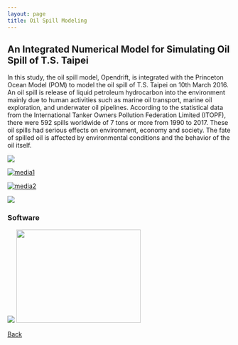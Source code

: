 ```yaml
---
layout: page
title: Oil Spill Modeling
---
```

## An Integrated Numerical Model for Simulating Oil Spill of T.S. Taipei
In this study, the oil spill model, Opendrift, is integrated with the Princeton Ocean Model (POM) to model the oil spill of T.S. Taipei on 10th March 2016. 
An oil spill is release of liquid petroleum hydrocarbon into the environment mainly due to human activities such as marine oil transport, marine oil exploration, and underwater oil pipelines. 
According to the statistical data from the International Tanker Owners Pollution Federation Limited (ITOPF), there were 592 spills worldwide of 7 tons or more from 1990 to 2017. 
These oil spills had serious effects on environment, economy and society. The fate of spilled oil is affected by environmental conditions and the behavior of the oil itself.

<img src="https://static.wixstatic.com/media/d19f46_5490cf23714a43148d9cad974ef053c5~mv2.png/v1/fill/w_977,h_241,al_c,lg_1,q_85/oid2.webp">

[![media1](http://img.youtube.com/vi/7No3LTrYdfQ/0.jpg)](https://www.youtube.com/watch?v=7No3LTrYdfQ)

[![media2](http://img.youtube.com/vi/Mh-ajB8yD6U/0.jpg)](https://www.youtube.com/watch?v=Mh-ajB8yD6U) 

<img src="https://static.wixstatic.com/media/d19f46_50fe3aabc73f421a907e68ddb8a62efa~mv2.png/v1/fill/w_386,h_266,al_c,lg_1,q_85/222.webp">

### Software
<img src= "https://static.wixstatic.com/media/d19f46_95eaee75d6694b10ad8e1ee44e3185c6~mv2.png/v1/fill/w_251,h_213,al_c,lg_1,q_85/d19f46_95eaee75d6694b10ad8e1ee44e3185c6~mv2.webp">   <img src="https://static.wixstatic.com/media/d19f46_fbe9030471474ce3b7659bfae34f1d18~mv2.png/v1/fill/w_164,h_133,al_c,lg_1,q_85/opendrift_logo.webp"  height="210" width="280"> 

[Back](https://finitetsai.github.io/research)
